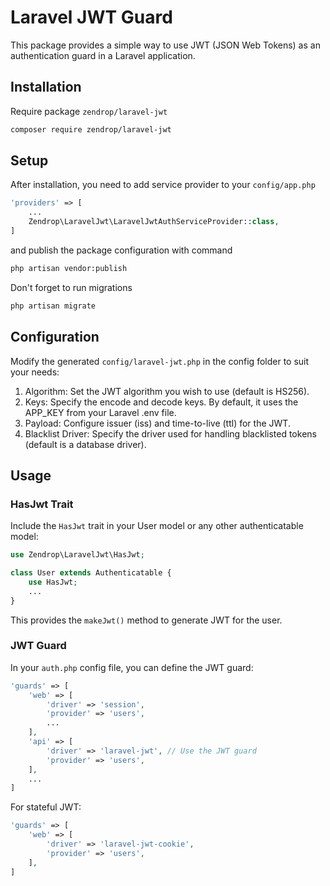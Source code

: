 # Laravel JWT Guard

This package provides a simple way to use JWT (JSON Web Tokens) as an authentication guard in a Laravel
application.

## Installation

Require package `zendrop/laravel-jwt`

```bash
composer require zendrop/laravel-jwt
```

## Setup

After installation, you need to add service provider to your `config/app.php`

```php
'providers' => [
    ...
    Zendrop\LaravelJwt\LaravelJwtAuthServiceProvider::class,
]
```

and publish the package configuration with command

```bash
php artisan vendor:publish
```

Don't forget to run migrations

```bash
php artisan migrate
```

## Configuration

Modify the generated `config/laravel-jwt.php` in the config folder to suit your needs:

1. Algorithm: Set the JWT algorithm you wish to use (default is HS256).
2. Keys: Specify the encode and decode keys. By default, it uses the APP_KEY from your Laravel .env file.
3. Payload: Configure issuer (iss) and time-to-live (ttl) for the JWT.
4. Blacklist Driver: Specify the driver used for handling blacklisted tokens (default is a database driver).

## Usage

### HasJwt Trait

Include the `HasJwt` trait in your User model or any other authenticatable model:

```php
use Zendrop\LaravelJwt\HasJwt;

class User extends Authenticatable {
    use HasJwt;
    ...
}
```

This provides the `makeJwt()` method to generate JWT for the user.

### JWT Guard

In your `auth.php` config file, you can define the JWT guard:

```php
'guards' => [
    'web' => [
        'driver' => 'session',
        'provider' => 'users',
        ...
    ],
    'api' => [
        'driver' => 'laravel-jwt', // Use the JWT guard
        'provider' => 'users', 
    ],
    ...
]
```

For stateful JWT:

```php
'guards' => [
    'web' => [
        'driver' => 'laravel-jwt-cookie',
        'provider' => 'users', 
    ],
]

```